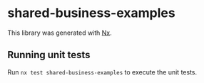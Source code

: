 # shared-business-examples

This library was generated with [Nx](https://nx.dev).

## Running unit tests

Run `nx test shared-business-examples` to execute the unit tests.
